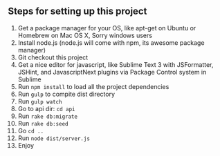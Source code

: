 ## Steps for setting up this project

1. Get a package manager for your OS, like apt-get on Ubuntu or Homebrew on Mac OS X, Sorry windows users
2. Install node.js (node.js will come with npm, its awesome package manager)
3. Git checkout this project 
4. Get a nice editor for javascript, like Sublime Text 3 with JSFormatter, JSHint, and JavascriptNext plugins via Package Control system in Sublime
5. Run `npm install` to load all the project dependencies
6. Run `gulp` to compite dist directory
7. Run `gulp watch`
8. Go to api dir: `cd api`
9. Run `rake db:migrate`
10. Run `rake db:seed`
11. Go `cd ..`
12. Run `node dist/server.js`
13. Enjoy